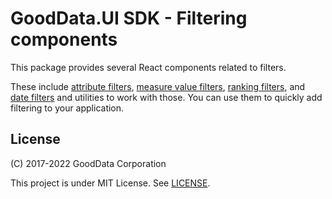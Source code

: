 # GoodData.UI SDK - Filtering components

This package provides several React components related to filters.

These include [attribute filters](https://sdk.gooddata.com/gooddata-ui/docs/attribute_filter_component.html), [measure value filters](https://sdk.gooddata.com/gooddata-ui/docs/measure_value_filter_component.html), [ranking filters](https://sdk.gooddata.com/gooddata-ui/docs/ranking_filter_component.html), and [date filters](https://sdk.gooddata.com/gooddata-ui/docs/date_filter_component.html) and utilities to work with those.
You can use them to quickly add filtering to your application.

## License

(C) 2017-2022 GoodData Corporation

This project is under MIT License. See [LICENSE](https://github.com/gooddata/gooddata-ui-sdk/blob/master/libs/sdk-ui-filters/LICENSE).
